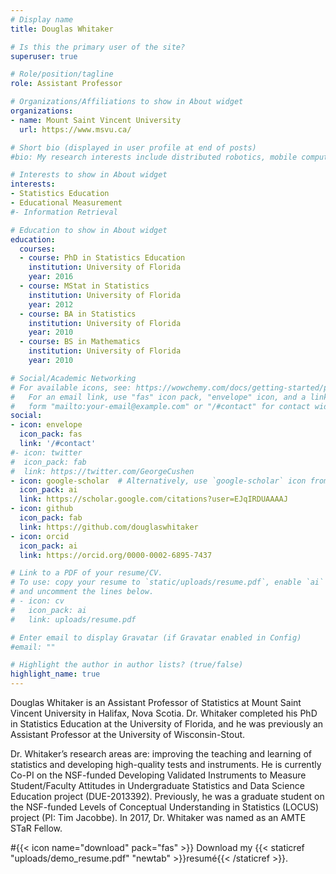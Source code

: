 ```yaml
---
# Display name
title: Douglas Whitaker

# Is this the primary user of the site?
superuser: true

# Role/position/tagline
role: Assistant Professor

# Organizations/Affiliations to show in About widget
organizations:
- name: Mount Saint Vincent University
  url: https://www.msvu.ca/

# Short bio (displayed in user profile at end of posts)
#bio: My research interests include distributed robotics, mobile computing and programmable matter.

# Interests to show in About widget
interests:
- Statistics Education
- Educational Measurement
#- Information Retrieval

# Education to show in About widget
education:
  courses:
  - course: PhD in Statistics Education
    institution: University of Florida
    year: 2016
  - course: MStat in Statistics
    institution: University of Florida
    year: 2012
  - course: BA in Statistics
    institution: University of Florida
    year: 2010
  - course: BS in Mathematics
    institution: University of Florida
    year: 2010

# Social/Academic Networking
# For available icons, see: https://wowchemy.com/docs/getting-started/page-builder/#icons
#   For an email link, use "fas" icon pack, "envelope" icon, and a link in the
#   form "mailto:your-email@example.com" or "/#contact" for contact widget.
social:
- icon: envelope
  icon_pack: fas
  link: '/#contact'
#- icon: twitter
#  icon_pack: fab
#  link: https://twitter.com/GeorgeCushen
- icon: google-scholar  # Alternatively, use `google-scholar` icon from `ai` icon pack
  icon_pack: ai
  link: https://scholar.google.com/citations?user=EJqIRDUAAAAJ
- icon: github
  icon_pack: fab
  link: https://github.com/douglaswhitaker
- icon: orcid
  icon_pack: ai
  link: https://orcid.org/0000-0002-6895-7437

# Link to a PDF of your resume/CV.
# To use: copy your resume to `static/uploads/resume.pdf`, enable `ai` icons in `params.toml`, 
# and uncomment the lines below.
# - icon: cv
#   icon_pack: ai
#   link: uploads/resume.pdf

# Enter email to display Gravatar (if Gravatar enabled in Config)
#email: ""

# Highlight the author in author lists? (true/false)
highlight_name: true
---
```


Douglas Whitaker is an Assistant Professor of Statistics at Mount Saint Vincent University in Halifax, Nova Scotia. Dr. Whitaker completed his PhD in Statistics Education at the University of Florida, and he was previously an Assistant Professor at the University of Wisconsin-Stout.

Dr. Whitaker’s research areas are: improving the teaching and learning of statistics and developing high-quality tests and instruments. He is currently Co-PI on the NSF-funded Developing Validated Instruments to Measure Student/Faculty Attitudes in Undergraduate Statistics and Data Science Education project (DUE-2013392). Previously, he was a graduate student on the NSF-funded Levels of Conceptual Understanding in Statistics (LOCUS) project (PI: Tim Jacobbe). In 2017, Dr. Whitaker was named as an AMTE STaR Fellow. 

#{{< icon name="download" pack="fas" >}} Download my {{< staticref "uploads/demo_resume.pdf" "newtab" >}}resumé{{< /staticref >}}.
